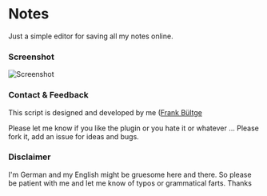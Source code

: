 # Notes
Just a simple editor for saving all my notes online.

### Screenshot
![Screenshot](https://raw.github.com/bueltge/Notes/master/assets/screenshot.png "A screenshot")

### Contact & Feedback
This script is designed and developed by me ([Frank Bültge](http://bueltge.de)

Please let me know if you like the plugin or you hate it or whatever ... Please fork it, add an issue for ideas and bugs.

### Disclaimer
I'm German and my English might be gruesome here and there. So please be patient with me and let me know of typos or grammatical farts. Thanks
